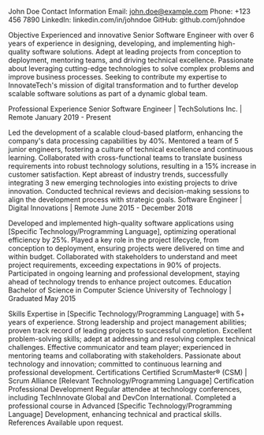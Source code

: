 John Doe
Contact Information
Email: john.doe@example.com
Phone: +123 456 7890
LinkedIn: linkedin.com/in/johndoe
GitHub: github.com/johndoe

Objective
Experienced and innovative Senior Software Engineer with over 6 years of experience in designing, developing, and implementing high-quality software solutions. Adept at leading projects from conception to deployment, mentoring teams, and driving technical excellence. Passionate about leveraging cutting-edge technologies to solve complex problems and improve business processes. Seeking to contribute my expertise to InnovateTech's mission of digital transformation and to further develop scalable software solutions as part of a dynamic global team.

Professional Experience
Senior Software Engineer | TechSolutions Inc. | Remote
January 2019 - Present

Led the development of a scalable cloud-based platform, enhancing the company's data processing capabilities by 40%.
Mentored a team of 5 junior engineers, fostering a culture of technical excellence and continuous learning.
Collaborated with cross-functional teams to translate business requirements into robust technology solutions, resulting in a 15% increase in customer satisfaction.
Kept abreast of industry trends, successfully integrating 3 new emerging technologies into existing projects to drive innovation.
Conducted technical reviews and decision-making sessions to align the development process with strategic goals.
Software Engineer | Digital Innovations | Remote
June 2015 - December 2018

Developed and implemented high-quality software applications using [Specific Technology/Programming Language], optimizing operational efficiency by 25%.
Played a key role in the project lifecycle, from conception to deployment, ensuring projects were delivered on time and within budget.
Collaborated with stakeholders to understand and meet project requirements, exceeding expectations in 90% of projects.
Participated in ongoing learning and professional development, staying ahead of technology trends to enhance project outcomes.
Education
Bachelor of Science in Computer Science
University of Technology | Graduated May 2015

Skills
Expertise in [Specific Technology/Programming Language] with 5+ years of experience.
Strong leadership and project management abilities; proven track record of leading projects to successful completion.
Excellent problem-solving skills; adept at addressing and resolving complex technical challenges.
Effective communicator and team player; experienced in mentoring teams and collaborating with stakeholders.
Passionate about technology and innovation; committed to continuous learning and professional development.
Certifications
Certified ScrumMaster® (CSM) | Scrum Alliance
[Relevant Technology/Programming Language] Certification
Professional Development
Regular attendee at technology conferences, including TechInnovate Global and DevCon International.
Completed a professional course in Advanced [Specific Technology/Programming Language] Development, enhancing technical and practical skills.
References
Available upon request.

